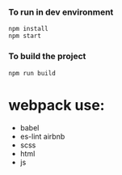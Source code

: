 ### To run in dev environment

```
npm install
npm start
```

### To build the project

```
npm run build
```

# webpack use:

* babel
* es-lint airbnb
* scss
* html 
* js    
